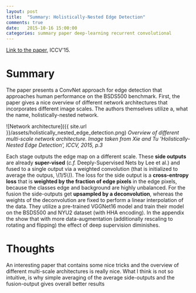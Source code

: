 ```yaml
---
layout: post
title:  "Summary: Holistically-Nested Edge Detection"
comments: true
date:   2015-10-16 15:00:00
categories: summary paper deep-learning recurrent convolutional
---
```


[Link to the paper](http://arxiv.org/abs/1504.06375), ICCV'15.


# Summary
The paper presents a ConvNet approach for edge detection that approaches human performance on the BSDS500 benchmark.
First, the paper gives a nice overview of different network architectures that incorporates different image scales.
The authors themselves utilize a, what the name, holistically-nested network.

![Network architecture]({{ site.url }}/assets/holistically_nested_edge_detection.png)
*Overview of different multi-scale network architecture. Image taken from Xie and Tu 'Holistically-Nested Edge Detection', ICCV, 2015, p.3*

Each stage outputs the edge map on a different scale. 
These **side outputs** are already **super-vised** (*c.f.* Deeply-Supervised Nets by Lee et al.) and fused to a single output via a weighted convolution (that is initialized to average the outpus, \\(1/5\\)).
The loss for the side output is a **cross-entropy loss** that is **weighted by the fraction of edge pixels** in the edge pixels, because the classes edge and background are highly unbalanced. 
For the fusion the side-outputs get **upsampled by a deconvolution**, whereas the weights of the deconvolution are fixed to perform a linear interpolation of the data.
They utilize a pre-trained VGGNet16 model and train their model on the BSDS500 and NYU2 dataset (with HHA encoding).
In the appendix the show that with more data-augmentation (additionally rescaling to rotating and flipping) the effect of deep supervision diminishes. 


# Thoughts
An interesting paper that contains some nice tricks and the overview of different multi-scale architectures is really nice.
What I think is not so intuitive, is why simple averaging of the average side-outputs and the fusion-output gives overall better results
